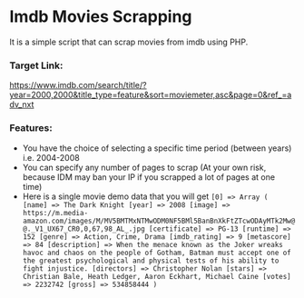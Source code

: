 # Imdb Movies Scrapping

It is a simple script that can scrap movies from imdb using PHP.

### Target Link:

https://www.imdb.com/search/title/?year=2000,2000&title_type=feature&sort=moviemeter,asc&page=0&ref_=adv_nxt

### Features:

- You have the choice of selecting a specific time period (between years) i.e. 2004-2008
- You can specify any number of pages to scrap (At your own risk, because IDM may ban your IP if you scrapped a lot of pages at one time)
- Here is a single movie demo data that you will get
  `[0] => Array ( [name] => The Dark Knight [year] => 2008 [image] => https://m.media-amazon.com/images/M/MV5BMTMxNTMwODM0NF5BMl5BanBnXkFtZTcwODAyMTk2Mw@@._V1_UX67_CR0,0,67,98_AL_.jpg [certificate] => PG-13 [runtime] => 152 [genre] => Action, Crime, Drama [imdb_rating] => 9 [metascore] => 84 [description] => When the menace known as the Joker wreaks havoc and chaos on the people of Gotham, Batman must accept one of the greatest psychological and physical tests of his ability to fight injustice. [directors] => Christopher Nolan [stars] => Christian Bale, Heath Ledger, Aaron Eckhart, Michael Caine [votes] => 2232742 [gross] => 534858444 )`
